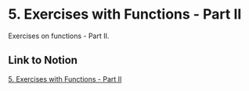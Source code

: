 # 5. Exercises with Functions - Part II

Exercises on functions - Part II.

## Link to Notion

[5. Exercises with Functions - Part II](https://link_to_notion_functions_part2)